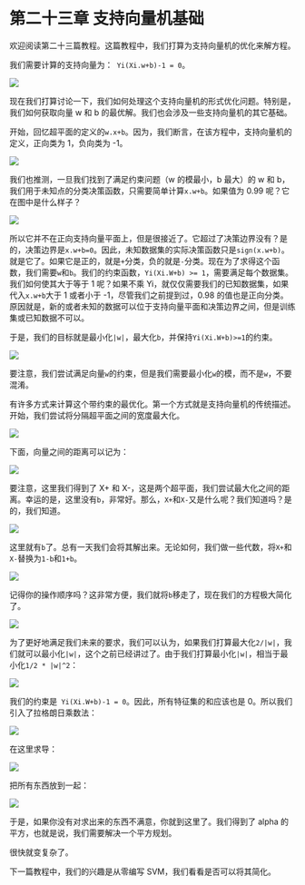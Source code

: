 # 第二十三章 支持向量机基础

欢迎阅读第二十三篇教程。这篇教程中，我们打算为支持向量机的优化来解方程。

我们需要计算的支持向量为：` Yi(Xi.w+b)-1 = 0`。

![](img/23-1.png)

现在我们打算讨论一下，我们如何处理这个支持向量机的形式优化问题。特别是，我们如何获取向量 w 和 b 的最优解。我们也会涉及一些支持向量机的其它基础。

开始，回忆超平面的定义的`w.x+b`。因为，我们断言，在该方程中，支持向量机的定义，正向类为 1，负向类为 -1。

![](img/23-2.png)

我们也推测，一旦我们找到了满足约束问题（w 的模最小，b 最大）的 w 和 b，我们用于未知点的分类决策函数，只需要简单计算`x.w+b`。如果值为 0.99 呢？它在图中是什么样子？

![](img/23-3.png)

所以它并不在正向支持向量平面上，但是很接近了。它超过了决策边界没有？是的，决策边界是`x.w+b=0`。因此，未知数据集的实际决策函数只是`sign(x.w+b)`。就是它了。如果它是正的，就是`+`分类，负的就是`-`分类。现在为了求得这个函数，我们需要`w`和`b`。我们的约束函数，`Yi(Xi.W+b) >= 1`，需要满足每个数据集。我们如何使其大于等于 1 呢？如果不乘 Yi，就仅仅需要我们的已知数据集，如果代入`x.w+b`大于 1 或者小于 -1，尽管我们之前提到过，0.98 的值也是正向分类。原因就是，新的或者未知的数据可以位于支持向量平面和决策边界之间，但是训练集或已知数据不可以。

于是，我们的目标就是最小化`|w|`，最大化`b`，并保持`Yi(Xi.W+b)>=1`的约束。

![](img/23-4.png)

要注意，我们尝试满足向量`w`的约束，但是我们需要最小化`w`的模，而不是`w`，不要混淆。

有许多方式来计算这个带约束的最优化。第一个方式就是支持向量机的传统描述。开始，我们尝试将分隔超平面之间的宽度最大化。

![](img/23-5.png)

下面，向量之间的距离可以记为：

![](img/23-6.png)

要注意，这里我们得到了 X+ 和 X-，这是两个超平面，我们尝试最大化之间的距离。幸运的是，这里没有`b`，非常好。那么，`X+`和`X-`又是什么呢？我们知道吗？是的，我们知道。

![](img/23-7.png)

这里就有`b`了。总有一天我们会将其解出来。无论如何，我们做一些代数，将`X+`和`X-`替换为`1-b`和`1+b`。

![](img/23-8.png)

记得你的操作顺序吗？这非常方便，我们就将`b`移走了，现在我们的方程极大简化了。

![](img/23-9.png)

为了更好地满足我们未来的要求，我们可以认为，如果我们打算最大化`2/|w|`，我们就可以最小化`|w|`，这个之前已经讲过了。由于我们打算最小化`|w|`，相当于最小化`1/2 * |w|^2`：

![](img/23-10.png)

我们的约束是` Yi(Xi.W+b)-1 = 0`。因此，所有特征集的和应该也是 0。所以我们引入了拉格朗日乘数法：

![](img/23-11.png)

在这里求导：

![](img/23-12.png)

把所有东西放到一起：

![](img/23-13.png)

于是，如果你没有对求出来的东西不满意，你就到这里了。我们得到了 alpha 的平方，也就是说，我们需要解决一个平方规划。

很快就变复杂了。

下一篇教程中，我们的兴趣是从零编写 SVM，我们看看是否可以将其简化。
